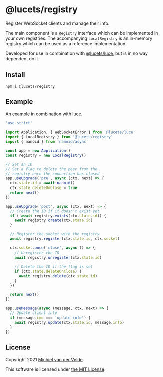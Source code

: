 # @lucets/registry

Register WebSocket clients and manage their info.

The main component is a `Registry` interface which can be implemented
in your own registries.
The accompanying `LocalRegistry` is an in-memory registry which can be
used as a reference implementation.

Developed for use in combination with [@lucets/luce](https://github.com/lucets/luce),
but is in no way dependent on it.

## Install

```
npm i @lucets/registry
```

## Example

An example in combination with luce.

```ts
'use strict'

import Application, { WebSocketError } from '@lucets/luce'
import { LocalRegistry } from '@lucets/registry'
import { nanoid } from 'nanoid/async'

const app = new Application()
const registry = new LocalRegistry()

// Set an ID
// Set a flag to delete the peer from the
// registry once the connection has closed
app.useUpgrade('pre', async (ctx, next) => {
  ctx.state.id = await nanoid()
  ctx.state.deleteOnClose = true
  return next()
})

app.useUpgrade('post', async (ctx, next) => {
  // Create the ID if it doesn't exist yet
  if (!await registry.exists(ctx.state.id)) {
    await registry.create(ctx.state.id)
  }

  // Register the socket with the registry
  await registry.register(ctx.state.id, ctx.socket)

  ctx.socket.once('close', async () => {
    // Unregister the ID
    await registry.unregister(ctx.state.id)
  
    // Delete the ID if the flag is set
    if (ctx.state.deleteOnClose) {
      await registry.delete(ctx.state.id)
    }
  })

  return next()
})

app.useMessage(async (message, ctx, next) => {
  // Update client info
  if (message.cmd === 'update-info') {
    await registry.update(ctx.state.id, message.info)
  }
})
```

## License

Copyright 2021 [Michiel van der Velde](https://michielvdvelde.nl).

This software is licensed under [the MIT License](LICENSE).
